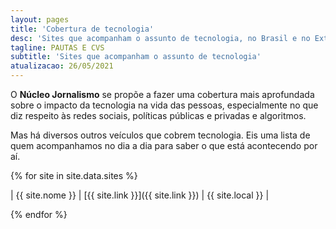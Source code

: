 ```yaml
---
layout: pages
title: 'Cobertura de tecnologia'
desc: 'Sites que acompanham o assunto de tecnologia, no Brasil e no Exterior'
tagline: PAUTAS E CVS
subtitle: 'Sites que acompanham o assunto de tecnologia'
atualizacao: 26/05/2021
---
```



O **Núcleo Jornalismo** se propõe a fazer uma cobertura mais aprofundada sobre o impacto da tecnologia na vida das pessoas, especialmente no que diz respeito às redes sociais, políticas públicas e privadas e algoritmos.

Mas há diversos outros veículos que cobrem tecnologia. Eis uma lista de quem acompanhamos no dia a dia para saber o que está acontecendo por aí.

{% for site in site.data.sites %}

| {{ site.nome }}      | [{{ site.link }}]({{ site.link }})          | {{ site.local }} |


{% endfor %}
